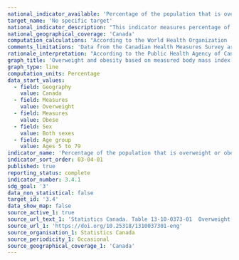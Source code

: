 ```yaml
---
national_indicator_available: 'Percentage of the population that is overweight or obese'
target_name: 'No specific target'
national_indicator_description: "This indicator measures percentage of the population that is overweight or obese. The indicator uses the body mass index (BMI) which is calculated by dividing the respondent's body weight (in kilograms) by their height (in metres) squared."
national_geographical_coverage: 'Canada' 
computation_calculations: "According to the World Health Organization (WHO) and Health Canada guidelines, the index for body weight classification for the population aged 18 and older is: less than 18.50 (underweight); 18.50 to 24.99 (normal weight); 25.00 to 29.99 (overweight); 30.00 to 34.99 (obese, class I); 35.00 to 39.99 (obese, class II); 40.00 or greater (obese, class III). The population aged 5 to 17 is classified as 'overweight' or 'obese' according to age and sex specific cut-off points defined by the World Health Organization."
comments_limitations: 'Data from the Canadian Health Measures Survey are collected over a two-year period from a sample of approximately 5,700 respondents. Pregnant women are excluded.'
rationale_interpretation: "According to the Public Health Agency of Canada, being overweight or obese is one of the top preventable risk factors for many chronic diseases including: type 2 diabetes, heart disease and some cancers. A healthy lifestyle, including physical activity and healthy eating is the best prevention and promotes healthy weights."
graph_title: 'Overweight and obesity based on measured body mass index'
graph_type: line
computation_units: Percentage
data_start_values:
  - field: Geography
    value: Canada
  - field: Measures
    value: Overweight
  - field: Measures
    value: Obese
  - field: Sex
    value: Both sexes
  - field: Age group
    value: Ages 5 to 79
indicator_name: 'Percentage of the population that is overweight or obese'
indicator_sort_order: 03-04-01
published: true
reporting_status: complete
indicator_number: 3.4.1
sdg_goal: '3'
data_non_statistical: false
target_id: '3.4'
data_show_map: false
source_active_1: true
source_url_text_1: 'Statistics Canada. Table 13-10-0373-01  Overweight and obesity based on measured body mass index, by age group and sex'
source_url_1: 'https://doi.org/10.25318/1310037301-eng'
source_organisation_1: Statistics Canada
source_periodicity_1: Occasional
source_geographical_coverage_1: 'Canada'
---
```

